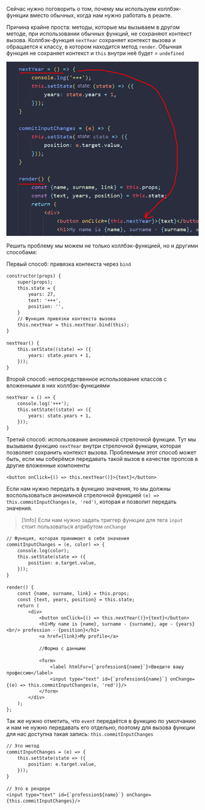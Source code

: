 
Сейчас нужно поговорить о том, почему мы используем коллбэк-функции вместо обычных, когда нам нужно работать в реакте. 

Причина крайне проста: методы,  которые мы вызываем в другом методе, при использовании обычных функций, не сохраняют контекст вызова. Коллбэк-функция `nextYear` сохраняет контекст вызова и обращается к классу, в котором находится метод `render`. Обычная функция не сохраняет контекст и `this` внутри неё будет = `undefined`

![](_png/Pasted%20image%2020221018192920.png)

Решить проблему мы можем не только коллбэк-функцией, но и другими способами:

Первый способ: привязка контекста через `bind`  
```JSX
constructor(props) {  
    super(props);  
    this.state = {  
        years: 27,  
        text: '+++',  
        position: '',  
    }  
    // Функция привязки контекста вызова
    this.nextYear = this.nextYear.bind(this);  
}  
  
nextYear() {  
    this.setState((state) => ({  
        years: state.years + 1,  
    }));  
}
```

Второй способ: непосредственное использование классов с вложенными в них коллбэк-функциями 
```JSX
nextYear = () => {  
    console.log('+++');  
    this.setState((state) => ({  
        years: state.years + 1,  
    }));  
}
```

Третий способ: использование анонимной стрелочной функции. Тут мы вызываем функцию `nextYear` внутри стрелочной функции, которая позволяет сохранить контекст вызова.
Проблемным этот способ может быть, если мы соберёмся передавать такой вызов в качестве пропсов в другие вложенные компоненты 
```JSX
<button onClick={() => this.nextYear()}>{text}</button>
```

Если нам нужно передать в функцию значения, то мы должны воспользоваться анонимной стрелочной функцией `(e) => this.commitInputChanges(e, 'red')`, которая и позволит передать значения.

>[!info] Если нам нужно задать триггер функции для тега `input` стоит пользоваться атрибутом `onChange` 

```JSX
// Функция, которая принимает в себя значения
commitInputChanges = (e, color) => {  
    console.log(color);  
    this.setState(state => ({  
        position: e.target.value,  
    }));  
}  
  
render() {  
    const {name, surname, link} = this.props;  
    const {text, years, position} = this.state;  
    return (  
        <div>  
            <button onClick={() => this.nextYear()}>{text}</button>  
            <h1>My name is {name}, surname - {surname}, age - {years} <br/> profession - {position}</h1>  
            <a href={link}>My profile</a>  

			//Форма с данными

            <form>  
                <label htmlFor={`profession${name}`}>Введите вашу профессию</label>  
                <input type="text" id={`profession${name}`} onChange={(e) => this.commitInputChanges(e, 'red')}/>  
            </form>  
        </div>  
    );  
};
```

Так же нужно отметить, что `event` передаётся в функцию по умолчанию и нам не нужно передавать его отдельно, поэтому для вызова функции для нас доступна такая запись: `this.commitInputChanges`

```JSX
// Это метод
commitInputChanges = (e) => {  
    this.setState(state => ({  
        position: e.target.value,  
    }));  
}  

// Это в рендере
<input type="text" id={`profession${name}`} onChange={this.commitInputChanges}/>  
```
